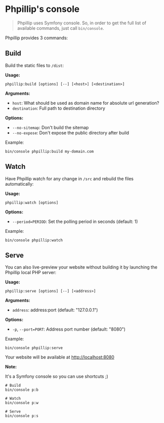 # Phpillip's console

> Phpillip uses Symfony console. So, in order to get the full list of available commands, just call `bin/console`.

Phpillip provides 3 commands:

## Build

Build the static files to `/dist`:

__Usage:__

    phpillip:build [options] [--] [<host>] [<destination>]

__Arguments:__

- `host`: What should be used as domain name for absolute url generation?
- `destination`: Full path to destination directory

__Options:__

- `--no-sitemap`: Don't build the sitemap
- `--no-expose`: Don't expose the public directory after build

Example:

    bin/console phpillip:build my-domain.com

## Watch

Have Phpillip watch for any change in `/src` and rebuild the files automatically:

__Usage:__

    phpillip:watch [options]

__Options:__

- `--period=PERIOD`: Set the polling period in seconds (default: 1)

Example:

    bin/console phpillip:watch

## Serve

You can also live-preview your website without building it by launching the Phpillip local PHP server:

__Usage:__

    phpillip:serve [options] [--] [<address>]

__Arguments:__

- `address`: address:port (default: "127.0.0.1")

__Options:__

- `-p`, `--port=PORT`: Address port number (default: "8080")

Example:

    bin/console phpillip:serve

Your website will be available at [http://localhost:8080](http://localhost:8080)

__Note:__

It's a Symfony console so you can use shortcuts ;)

    # Build
    bin/console p:b

    # Watch
    bin/console p:w

    # Serve
    bin/console p:s

